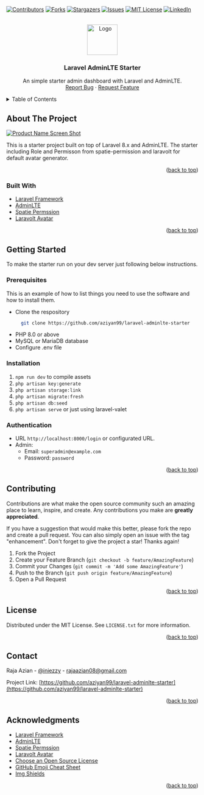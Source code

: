 <div id="top"></div>

[![Contributors][contributors-shield]][contributors-url]
[![Forks][forks-shield]][forks-url]
[![Stargazers][stars-shield]][stars-url]
[![Issues][issues-shield]][issues-url]
[![MIT License][license-shield]][license-url]
[![LinkedIn][linkedin-shield]][linkedin-url]



<!-- PROJECT LOGO -->
<br />
<div align="center">
  <a href="https://github.com/othneildrew/Best-README-Template">
    <img src="https://i.ibb.co/wgWwMK9/Screen-Shot-2022-03-18-at-12-41-43.png" alt="Logo" width="80" height="80">
  </a>

  <h3 align="center">Laravel AdminLTE Starter</h3>

  <p align="center">
    An simple starter admin dashboard with Laravel and AdminLTE.
    <br />
    <a href="https://github.com/aziyan99/laravel-adminlte-starter/issues">Report Bug</a>
    ·
    <a href="https://github.com/aziyan99/laravel-adminlte-starter/issues">Request Feature</a>
  </p>
</div>



<!-- TABLE OF CONTENTS -->
<details>
  <summary>Table of Contents</summary>
  <ol>
    <li>
      <a href="#about-the-project">About The Project</a>
      <ul>
        <li><a href="#built-with">Built With</a></li>
      </ul>
    </li>
    <li>
      <a href="#getting-started">Getting Started</a>
      <ul>
        <li><a href="#prerequisites">Prerequisites</a></li>
        <li><a href="#installation">Installation</a></li>
        <li><a href="#Authentication">Authentication</a></li>
      </ul>
    </li>
    <li><a href="#contributing">Contributing</a></li>
    <li><a href="#license">License</a></li>
    <li><a href="#contact">Contact</a></li>
    <li><a href="#acknowledgments">Acknowledgments</a></li>
  </ol>
</details>



<!-- ABOUT THE PROJECT -->
## About The Project

[![Product Name Screen Shot][product-screenshot]](https://example.com)

This is a starter project built on top of Laravel 8.x and AdminLTE. The starter including Role and Permisson from spatie-permission and laravolt for default avatar generator.

<p align="right">(<a href="#top">back to top</a>)</p>



### Built With

* [Laravel Framework](https://laravel.com/)
* [AdminLTE](https://adminlte.io/)
* [Spatie Permssion](https://spatie.be/docs/laravel-permission/v5/introduction)
* [Laravolt Avatar](https://github.com/laravolt/avatar)

<p align="right">(<a href="#top">back to top</a>)</p>



<!-- GETTING STARTED -->
## Getting Started

To make the starter run on your dev server just following below instructions.

### Prerequisites

This is an example of how to list things you need to use the software and how to install them.
* Clone the respository
  ```sh
    git clone https://github.com/aziyan99/laravel-adminlte-starter
  ```
* PHP 8.0 or above
* MySQL or MariaDB database
* Configure .env file

### Installation

1. `npm run dev` to compile assets
2. `php artisan key:generate`
3. `php artisan storage:link`
4. `php artisan migrate:fresh`
5. `php artisan db:seed`
6. `php artisan serve` or just using laravel-valet

### Authentication
- URL `http://localhost:8000/login` or configurated URL.
- Admin:
    - Email: `superadmin@example.com` 
    - Password: `password`


<p align="right">(<a href="#top">back to top</a>)</p>


## Contributing

Contributions are what make the open source community such an amazing place to learn, inspire, and create. Any contributions you make are **greatly appreciated**.

If you have a suggestion that would make this better, please fork the repo and create a pull request. You can also simply open an issue with the tag "enhancement".
Don't forget to give the project a star! Thanks again!

1. Fork the Project
2. Create your Feature Branch (`git checkout -b feature/AmazingFeature`)
3. Commit your Changes (`git commit -m 'Add some AmazingFeature'`)
4. Push to the Branch (`git push origin feature/AmazingFeature`)
5. Open a Pull Request

<p align="right">(<a href="#top">back to top</a>)</p>



<!-- LICENSE -->
## License

Distributed under the MIT License. See `LICENSE.txt` for more information.

<p align="right">(<a href="#top">back to top</a>)</p>



<!-- CONTACT -->
## Contact

Raja Azian - [@iniezzy](https://twitter.com/iniezzy) - rajaazian08@gmail.com

Project Link: [https://github.com/aziyan99/laravel-adminlte-starter](https://github.com/aziyan99/laravel-adminlte-starter)

<p align="right">(<a href="#top">back to top</a>)</p>



<!-- ACKNOWLEDGMENTS -->
## Acknowledgments

* [Laravel Framework](https://laravel.com/)
* [AdminLTE](https://adminlte.io/)
* [Spatie Permssion](https://spatie.be/docs/laravel-permission/v5/introduction)
* [Laravolt Avatar](https://github.com/laravolt/avatar)
* [Choose an Open Source License](https://choosealicense.com)
* [GitHub Emoji Cheat Sheet](https://www.webpagefx.com/tools/emoji-cheat-sheet)
* [Img Shields](https://shields.io)

<p align="right">(<a href="#top">back to top</a>)</p>



<!-- MARKDOWN LINKS & IMAGES -->
<!-- https://www.markdownguide.org/basic-syntax/#reference-style-links -->
[contributors-shield]: https://img.shields.io/github/contributors/aziyan99/laravel-adminlte-starter.svg?style=for-the-badge
[contributors-url]: https://github.com/aziyan99/laravel-adminlte-starter/graphs/contributors
[forks-shield]: https://img.shields.io/github/forks/aziyan99/laravel-adminlte-starter.svg?style=for-the-badge
[forks-url]: https://github.com/aziyan99/laravel-adminlte-starter/network/members
[stars-shield]: https://img.shields.io/github/stars/aziyan99/laravel-adminlte-starter.svg?style=for-the-badge
[stars-url]: https://github.com/aziyan99/laravel-adminlte-starter/stargazers
[issues-shield]: https://img.shields.io/github/issues/aziyan99/laravel-adminlte-starter.svg?style=for-the-badge
[issues-url]: https://github.com/aziyan99/laravel-adminlte-starter/issues
[license-shield]: https://img.shields.io/github/license/aziyan99/laravel-adminlte-starter.svg?style=for-the-badge
[license-url]: https://github.com/aziyan99/laravel-adminlte-starter/blob/master/LICENSE.txt
[linkedin-shield]: https://img.shields.io/badge/-LinkedIn-black.svg?style=for-the-badge&logo=linkedin&colorB=555
[linkedin-url]: https://linkedin.com/in/raja-azian
[product-screenshot]: https://i.ibb.co/q7KVQgT/screencapture-laravel-adminlte-starter-test-backend-settings-index-2022-03-18-12-45-47.png
